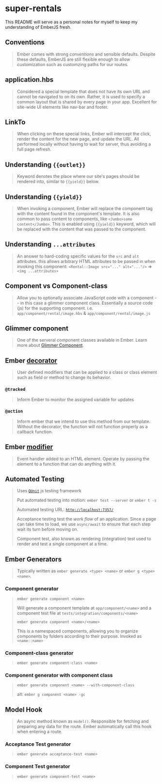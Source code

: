 # super-rentals

This README will serve as a personal notes for myself to keep my understanding of EmberJS fresh.

## Conventions

> Ember comes with strong _conventions_ and sensible defaults. Despite these defaults, EmberJS are still flexible enough to allow customization such as customzing paths for our routes.

## application.hbs

> Considered a special template that does not have its own URL and cannot be navigated to on its own. Rather, it is used to specify a common layout that is shared by every page in your app. Excellent for site-wide UI elements like nav-bar and footer.

## LinkTo

> When clicking on these special links, Ember will intercept the click, render the content for the new page, and update the URL. All performed locally without having to wait for server, thus avoiding a full page refresh.

## Understanding `{{outlet}}`

> Keyword denotes the place where our site's pages should be rendered into, similar to `{{yield}}` below.

## Understanding `{{yield}}`

> When invoking a component, Ember will replace the component tag with the content found in the component's template. It is also common to pass content to components, like `<Jumbo>some content</Jumbo>`. This is enabled using `{{yield}}` keyword, which will be replaced with the content that was passed to the component.

## Understanding `...attributes`

> An answer to hard-coding specific values for the `src` and `alt` attributes. this allows arbitrary HTML attributes to be passed in when invoking this component: `<Rental::Image src="..." alt="..."/>` => `<img ...attributes>`

## Component vs Component-class

> Allow you to optionally associate JavaScript code with a component -- in this case a glimmer component class. Essentially a source code (js) for the supporting component. i.e. `app/component/rental/image.hbs` & `app/component/rental/image.js`

## Glimmer component

> One of the serveral component classes available in Ember. Learn more about [Glimmer Component](https://guides.emberjs.com/release/upgrading/current-edition/glimmer-components/).

## Ember [decorator](https://guides.emberjs.com/release/in-depth-topics/native-classes-in-depth/#toc_decorators)

> User defined modifiers that can be applied to a class or class element such as field or method to change its behavior.

### `@tracked`

> Inform Ember to monitor the assigned variable for updates

### `@action`

> Inform ember that we intend to use this method from our template. Without the decorator, the function will not function properly as a callback function.

## Ember [modifier](https://guides.emberjs.com/release/components/template-lifecycle-dom-and-modifiers/#toc_event-handlers)

> Event handler added to an HTML element. Operate by passing the element to a function that can do anything with it.

## Automated Testing

> Uses [`QUnit`](https://qunitjs.com/) js testing framework
>
> Put automated testing into motion: `ember test --server` or `ember t -s`
>
> Automated testing URL: [`http://localhost:7357/`](http://localhost:7357/)
>
> Acceptance testing test the _work flow_ of an application. Since a page can take time to load, we use `async/await` to ensure that each step wait its turn before moving on.
>
> Component test, also known as rendering (integration) test used to render and test a single component at a time.

## Ember Generators

> Typically written as `ember generate <type> <name>` or `ember g <type> <name>`.

### Component generator

> `ember generate component <name>`
>
> Will generate a component template at `app/component/<name>` and a component test file at `tests/integration/components/<name>`
>
> `ember generate component <name>/<name>`
>
> This is a namespaced components, allowing you to organize components by folders according to their purpose. Invoked as `<name::name>`

### Component-class generator

> `ember generate component-class <name>`

### Component generator with component class

> `ember generate component <name> --with-component-class`
>
> alt: `ember g component <name> -gc`

## Model Hook

> An async method known as `model()`. Responsible for fetching and preparing any data for the route. Ember automatically call this hook when entering a route.

### Acceptance Test generator

> `ember generate acceptance-test <name>`

### Component Test generator

> `ember generate component-test <name>`
